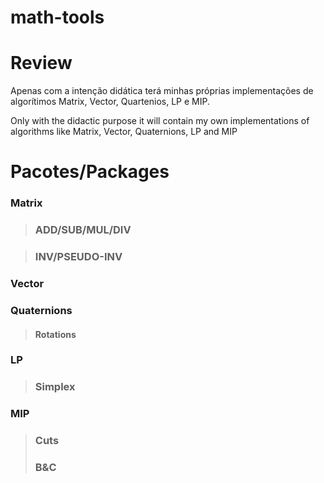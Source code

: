 # math-tools

Review
===
Apenas com a intenção didática terá minhas próprias implementações de algorítimos Matrix, Vector, Quartenios, LP e MIP.

Only with the didactic purpose it will contain my own implementations of algorithms like Matrix, Vector, Quaternions, LP and MIP

Pacotes/Packages
===

### Matrix

>### ADD/SUB/MUL/DIV

>### INV/PSEUDO-INV

### Vector

### Quaternions

>#### Rotations

### LP

>### Simplex 

### MIP

>### Cuts
>### B&C
